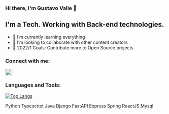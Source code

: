 ### Hi there, I'm Gustavo Valle 👋

## I'm a Tech. Working with Back-end technologies.

- 🌱 I’m currently learning everything
- 👯 I’m looking to collaborate with other content creators
- 🥅 2022/1 Goals: Contribute more to Open Source projects
### Connect with me:

[<img align="left" alt="codeSTACKr | LinkedIn" width="22px" src="https://cdn.jsdelivr.net/npm/simple-icons@v3/icons/linkedin.svg" />][linkedin]

<br />

### Languages and Tools:
[![Top Langs](https://github-readme-stats.vercel.app/api/top-langs/?username=gustavovalle23)](https://github.com/anuraghazra/github-readme-stats)


Python
Typescript
Java
Django
FastAPI
Express
Spring
ReactJS
Mysql

[linkedin]: https://www.linkedin.com/in/gustavovalle-tech/
